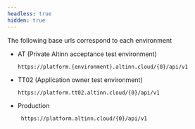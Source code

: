 ```yaml
---
headless: true
hidden: true
---
```


The following base urls correspond to each environment

- AT (Private Altinn acceptance test environment)

  ```http
  https://platform.{environment}.altinn.cloud/{0}/api/v1
  ```

- TT02 (Application owner test environment)

  ```http
  https://platform.tt02.altinn.cloud/{0}/api/v1
  ```

- Production

  ```http
   https://platform.altinn.cloud/{0}/api/v1
  ```
